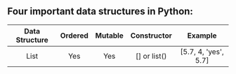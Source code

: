 ## Four important data structures in Python:
|Data Structure|Ordered|Mutable|Constructor|Example|
|:---:|:---:|:---:|:---:|:---:|
|List|Yes|Yes|[] or list()|[5.7, 4, 'yes', 5.7]|




